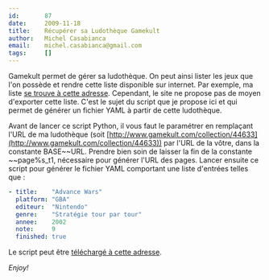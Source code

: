 ```yaml
---
id:       87
date:     2009-11-18
title:    Récupérer sa Ludothèque Gamekult
author:   Michel Casabianca
email:    michel.casabianca@gmail.com
tags:     []
---
```


Gamekult permet de gérer sa ludothèque. On peut ainsi lister les jeux que l'on possède et rendre cette liste disponible sur internet. Par exemple, ma liste [se trouve à cette adresse](http://www.gamekult.com/collection/44633). Cependant, le site ne propose pas de moyen d'exporter cette liste. C'est le sujet du script que je propose ici et qui permet de générer un fichier YAML à partir de cette ludothèque.

Avant de lancer ce script Python, il vous faut le paramétrer en remplaçant l'URL de ma ludothèque (soit [http://www.gamekult.com/collection/44633](http://www.gamekult.com/collection/44633)) par l'URL de la vôtre, dans la constante BASE~~URL. Prendre bien soin de laisser la fin de la constante ~~page%s_t1, nécessaire pour générer l'URL des pages. Lancer ensuite ce script pour générer le fichier YAML comportant une liste d'entrées telles que :

```yaml
- title:    "Advance Wars"
  platform: "GBA"
  editeur:  "Nintendo"
  genre:    "Stratégie tour par tour"
  annee:    2002
  note:     9
  finished: true
```

Le script peut être [téléchargé à cette adresse](http://www.sweetohm.net/arc/gamekult-games.zip).

*Enjoy!*
